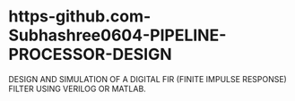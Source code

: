 # https-github.com-Subhashree0604-PIPELINE-PROCESSOR-DESIGN
DESIGN AND SIMULATION OF A DIGITAL  FIR (FINITE IMPULSE RESPONSE)  FILTER USING VERILOG OR MATLAB.
